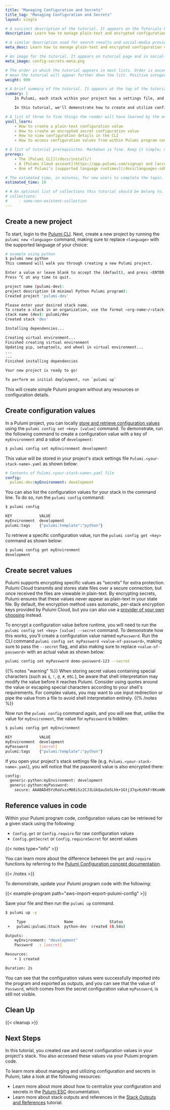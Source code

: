 ```yaml
---
title: "Managing Configuration and Secrets"
title_tag: "Managing Configuration and Secrets"
layout: single

# A succinct description of the tutorial. It appears on the Tutorials home and collection pages.
description: Learn how to manage plain-text and encrypted configuration values in Pulumi.

# A similar description used for search results and social-media previews.
meta_desc: Learn how to manage plain-text and encrypted configuration values in Pulumi.

# An image for the tutorial. It appears on tutorial page and in social-media previews.
meta_image: config-secrets-meta.png

# The order in which the tutorial appears in most lists. Order is ascending, so higher numbers
# mean the tutorial will appear further down the list. Positive integers only.
weight: 999

# A brief summary of the tutorial. It appears at the top of the tutorial page. Markdown is fine.
summary: |
    In Pulumi, each stack within your project has a settings file, and this file contains a collection of values intended to capture the configuration details needed to work with a particular environment. These can be plain-text values like server names, environment types (ex: dev, test, prod), region names and so on. They can also be sensitive values such as database passwords or service tokens.

    In this tutorial, we'll demonstrate how to create and utilize configuration and secret values in Pulumi.

# A list of three to five things the reader will have learned by the end of the tutorial.
youll_learn:
    - How to create a plain-text configuration value
    - How to create an encrypted secret configuration value
    - How to view configuration details in the CLI
    - How to access configuration values from within Pulumi program code

# A list of tutorial prerequisites. Markdown is fine. Keep it simple; no need to be exhaustive here.
prereqs:
    - The [Pulumi CLI](/docs/install/)
    - A [Pulumi Cloud account](https://app.pulumi.com/signup) and [access token](/docs/pulumi-cloud/accounts/#access-tokens)
    - One of Pulumi’s [supported language runtimes](/docs/languages-sdks/) installed

# The estimated time, in minutes, for new users to complete the topic.
estimated_time: 10

# # An optional list of collections this tutorial should be belong to. Collections are defined in data/tutorials/collections.yaml.
# collections:
#     - some-non-existent-collection
---
```


## Create a new project

To start, login to the [Pulumi CLI](/docs/cli/commands/pulumi_login/). Next, create a new project by running the `pulumi new <language>` command, making sure to replace `<language>` with the supported language of your choice:

```bash
# example using python
$ pulumi new python
This command will walk you through creating a new Pulumi project.

Enter a value or leave blank to accept the (default), and press <ENTER>.
Press ^C at any time to quit.

project name (pulumi-dev):
project description (A minimal Python Pulumi program):
Created project 'pulumi-dev'

Please enter your desired stack name.
To create a stack in an organization, use the format <org-name>/<stack-name> (e.g. `acmecorp/dev`).
stack name (dev): pulumi/dev
Created stack 'dev'

Installing dependencies...

Creating virtual environment...
Finished creating virtual environment
Updating pip, setuptools, and wheel in virtual environment...
...
...
Finished installing dependencies

Your new project is ready to go!

To perform an initial deployment, run `pulumi up`
```

This will create simple Pulumi program without any resources or configuration details.

## Create configuration values

In a Pulumi project, you can locally [store and retrieve configuration values](/docs/concepts/config/) using the `pulumi config set <key> [value]` command. To demonstrate, run the following command to create a configuration value with a key of `myEnvironment` and a value of `development`:

```bash
$ pulumi config set myEnvironment development
```

This value will be stored in your project's stack settings file `Pulumi.<your-stack-name>.yaml` as shown below:

```yaml
# Contents of Pulumi.<your-stack-name>.yaml file
config:
  pulumi-dev:myEnvironment: development
```

You can also list the configuration values for your stack in the command line. To do so, run the `pulumi config` command:

```bash
$ pulumi config

KEY            VALUE
myEnvironment  development
pulumi:tags    {"pulumi:template":"python"}
```

To retrieve a specific configuration value, run the `pulumi config get <key>` command as shown below:

```bash
$ pulumi config get myEnvironment
development
```

## Create secret values

Pulumi supports encrypting specific values as “secrets” for extra protection. Pulumi Cloud transmits and stores state files over a secure connection, but once received the files are viewable in plain-text. By encrypting secrets, Pulumi ensures that these values never appear as plain-text in your state file. By default, the encryption method uses automatic, per-stack encryption keys provided by Pulumi Cloud, but you can also use a [provider of your own choosing](/docs/concepts/secrets/#configuring-secrets-encryption) instead.

To encrypt a configuration value before runtime, you will need to run the `pulumi config set <key> [value] --secret` command. To demonstrate how this works, you'll create a configuration value named `myPassword`. Run the CLI command `pulumi config set myPassword <value-of-password>`, making sure to pass the `--secret` flag, and also making sure to replace `<value-of-password>` with an actual value as shown below:

```bash
pulumi config set myPassword demo-password-123 --secret
```

{{% notes "warning" %}}
When storing secret values containing special characters (such as `$`, `!`, `@`, `#`, etc.), be aware that shell interpretation may modify the value before it reaches Pulumi. Consider using quotes around the value or escaping special characters according to your shell's requirements. For complex values, you may want to use input redirection or pipe the value from a file to avoid shell interpretation entirely.
{{% /notes %}}

Now run the `pulumi config` command again, and you will see that, unlike the value for `myEnvironment`, the value for `myPassword` is hidden:

```bash
$ pulumi config get myEnvironment

KEY            VALUE
myEnvironment  development
myPassword     [secret]
pulumi:tags    {"pulumi:template":"python"}
```

If you open your project's stack settings file (e.g. `Pulumi.<your-stack-name>.yaml`), you will notice that the password value is also encrypted there:

```bash
config:
  generic-python:myEnvironment: development
  generic-python:myPassword:
    secure: AAABADd5YzRaVuzxM08i5z2CJ3LGkQau5e5Lhk+1Gtj37qv6zKkFr8KxmN6X+w/XMg==
```

## Reference values in code

Within your Pulumi program code, configuration values can be retrieved for a given stack using the following:

- `Config.get` or `Config.require` for raw configuration values
- `Config.getSecret` or `Config.requireSecret` for secret values

{{< notes type="info" >}}

You can learn more about the difference between the `get` and `require` functions by referring to the [Pulumi Configuration concept documentation](/docs/concepts/config/#code).

{{< /notes >}}

To demonstrate, update your Pulumi program code with the following:

{{< example-program path="aws-import-export-pulumi-config" >}}

Save your file and then run the `pulumi up` command.

```bash
$ pulumi up -y

     Type                 Name                Status
 +   pulumi:pulumi:Stack  python-dev  created (0.54s)

Outputs:
    myEnvironment: "development"
    Password   : [secret]

Resources:
    + 1 created

Duration: 2s
```

You can see that the configuration values were successfully imported into the program and exported as outputs, and you can see that the value of `Password`, which comes from the secret configuration value `myPassword`, is still not visible.

## Clean Up

{{< cleanup >}}

## Next Steps

In this tutorial, you created raw and secret configuration values in your project's stack. You also accessed these values via your Pulumi program code.

To learn more about managing and utilizing configuration and secrets in Pulumi, take a look at the following resources:

- Learn more about more about how to centralize your configuration and secrets in the [Pulumi ESC](/docs/esc/) documentation.
- Learn more about stack outputs and references in the [Stack Outputs and References](/docs/using-pulumi/stack-outputs-and-references/) tutorial.
